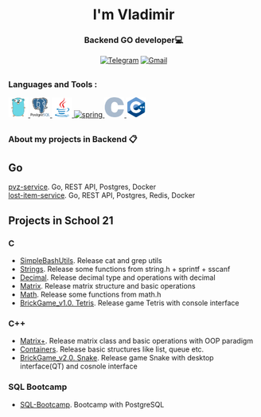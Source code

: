 <h1 align="center">I'm Vladimir</a> 
<h3 align="center">Backend GO developer💻</h3>

<div align="center">

<a href='https://t.me/v_belov_v' target="_blank">![Telegram](https://img.shields.io/badge/Telegram-2CA5E0?style=for-the-badge&logo=telegram&logoColor=white)</a>
<a href="mailto:bva.0337@gmail.com" target="blank">![Gmail](https://img.shields.io/badge/Gmail-D14836?style=for-the-badge&logo=gmail&logoColor=white)</a>

</div>


##

### Languages and Tools :
<p align="left">
     <a href="https://golang.org" target="_blank" rel="noreferrer"> <img src="https://raw.githubusercontent.com/devicons/devicon/master/icons/go/go-original.svg" alt="go" width="40" height="40"/> </a>
   <a href="https://www.postgresql.org" target="_blank" rel="noreferrer"> <img src="https://raw.githubusercontent.com/devicons/devicon/master/icons/postgresql/postgresql-original-wordmark.svg" alt="postgresql" width="40" height="40"/> </a>
  <a href="https://www.java.com" target="_blank" rel="noreferrer"> <img src="https://raw.githubusercontent.com/devicons/devicon/master/icons/java/java-original.svg" alt="java" width="40" height="40"/> </a> <a href="https://spring.io/" target="_blank" rel="noreferrer"> <img src="https://www.vectorlogo.zone/logos/springio/springio-icon.svg" alt="spring" width="40" height="40"/> </a>
   <a href="https://www.cprogramming.com/" target="_blank" rel="noreferrer"> <img src="https://raw.githubusercontent.com/devicons/devicon/master/icons/c/c-original.svg" alt="c" width="40" height="40"/> </a>
   <a href="https://www.cplusplus.com/" target="_blank" rel="noreferrer"> <img src="https://raw.githubusercontent.com/devicons/devicon/master/icons/cplusplus/cplusplus-original.svg" alt="c++" width="40" height="40"/> </a>
</p>



##


### About my projects in Backend :clipboard:


## Go
[pvz-service](https://github.com/belovVA/pvz-service). Go, REST API, Postgres, Docker \
[lost-item-service](https://github.com/belovVA/lost-items-service). Go, REST API, Postgres, Redis, Docker

## Projects in School 21
### C
- [SimpleBashUtils](https://github.com/belovVA/s21-simplebash). Release cat and grep utils
- [Strings](https://github.com/belovVA/s21-string_plus). Release some functions from string.h + sprintf + sscanf
- [Decimal](https://github.com/belovVA/s21-decimal). Release decimal type and operations with decimal
- [Matrix](https://github.com/belovVA/s21-matrix). Release matrix structure and basic operations
- [Math](https://github.com/belovVA/s21-math). Release some functions from math.h
- [BrickGame_v1.0. Tetris](https://github.com/belovVA/s21-brickgame_v1.0). Release game Tetris with console interface

### C++
- [Matrix+](https://github.com/belovVA/s21-matrix_plus). Release matrix class and basic operations with OOP paradigm
- [Containers](https://github.com/belovVA/s21-containers). Release basic structures like list, queue etc.
- [BrickGame_v2.0. Snake](https://github.com/belovVA/s21-brickgame_v2.0). Release game Snake with desktop interface(QT) and cosnole interface

### SQL Bootcamp
- [SQL-Bootcamp](https://github.com/belovVA/s21-sql_bootcamp). Bootcamp with PostgreSQL




